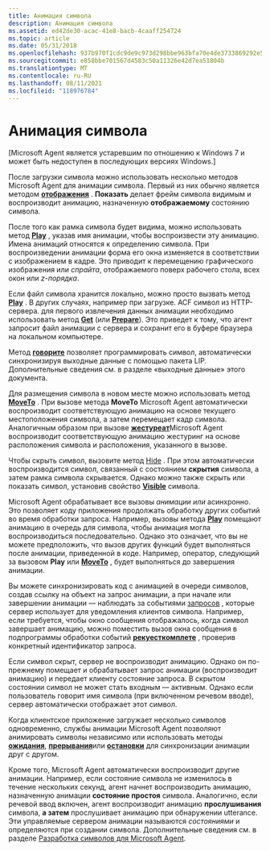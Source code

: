 ```yaml
---
title: Анимация символа
description: Анимация символа
ms.assetid: ed42de30-acac-41e8-bacb-4caaff254724
ms.topic: article
ms.date: 05/31/2018
ms.openlocfilehash: 937b970f1cdc9de9c973d298bbe963bfa70e4de3733869292e54d5d32742c722
ms.sourcegitcommit: e858bbe701567d4583c50a11326e42d7ea51804b
ms.translationtype: MT
ms.contentlocale: ru-RU
ms.lasthandoff: 08/11/2021
ms.locfileid: "118976784"
---
```

# <a name="animating-a-character"></a>Анимация символа

\[Microsoft Agent является устаревшим по отношению к Windows 7 и может быть недоступен в последующих версиях Windows.\]

После загрузки символа можно использовать несколько методов Microsoft Agent для анимации символа. Первый из них обычно является методом [**отображения**](show-method.md) . **Показать** делает фрейм символа видимым и воспроизводит анимацию, назначенную **отображаемому** состоянию символа.

После того как рамка символа будет видима, можно использовать метод [**Play**](play-method.md) , указав имя анимации, чтобы воспроизвести эту анимацию. Имена анимаций относятся к определению символа. При воспроизведении анимации форма его окна изменяется в соответствии с изображением в кадре. Это приводит к перемещению графического изображения или *спрайта*, отображаемого поверх рабочего стола, всех окон или *z-порядка*.

Если файл символа хранится локально, можно просто вызвать метод [**Play**](play-method.md) . В других случаях, например при загрузке. ACF символ из HTTP-сервера. для первого извлечения данных анимации необходимо использовать метод [**Get**](get-method.md) (или [**Prepare**](/windows/desktop/lwef/iagentcharacter--prepare)). Это приведет к тому, что агент запросит файл анимации с сервера и сохранит его в буфере браузера на локальном компьютере.

Метод [**говорите**](speak-method.md) позволяет программировать символ, автоматически синхронизируя выходные данные с помощью пакета LIP. Дополнительные сведения см. в разделе «выходные данные» этого документа.

Для размещения символа в новом месте можно использовать метод [**MoveTo**](moveto-method.md) . При вызове метода **MoveTo** Microsoft Agent автоматически воспроизводит соответствующую анимацию на основе текущего местоположения символа, а затем перемещает кадр символа. Аналогичным образом при вызове [**жестуреат**](gestureat-method.md)Microsoft Agent воспроизводит соответствующую анимацию жестуринг на основе расположения символа и расположения, указанного в вызове.

Чтобы скрыть символ, вызовите метод [Hide](hide-method.md) . При этом автоматически воспроизводится символ, связанный с состоянием **скрытия** символа, а затем рамка символа скрывается. Однако можно также скрыть или показать символ, установив свойство [**Visible**](visible-property.md) символа.

Microsoft Agent обрабатывает все вызовы *анимации или* асинхронно. Это позволяет коду приложения продолжать обработку других событий во время обработки запроса. Например, вызовы метода [**Play**](play-method.md) помещают анимацию в очередь для символа, чтобы анимация могла воспроизводиться последовательно. Однако это означает, что вы не можете предположить, что вызов других функций будет выполняться после анимации, приведенной в коде. Например, оператор, следующий за вызовом **Play** или [**MoveTo**](moveto-method.md) , будет выполняться до завершения анимации.

Вы можете синхронизировать код с анимацией в очереди символов, создав ссылку на объект на запрос анимации, а при начале или завершении анимации — наблюдать за событиями [запросов](the-request-object.md) , которые сервер использует для уведомления клиентов символа. Например, если требуется, чтобы окно сообщения отображалось, когда символ завершает анимацию, можно поместить вызов окна сообщения в подпрограммы обработки событий [**рекуесткомплете**](requestcomplete-event.md) , проверив конкретный идентификатор запроса.

Если символ скрыт, сервер не воспроизводит анимацию. Однако он по-прежнему помещает и обрабатывает запрос анимации (воспроизводит анимацию) и передает клиенту состояние запроса. В скрытом состоянии символ не может стать входным — активным. Однако если пользователь говорит имя символа (при включенном речевом вводе), сервер автоматически отображает этот символ.

Когда клиентское приложение загружает несколько символов одновременно, службы анимации Microsoft Agent позволяют анимировать символы независимо или использовать методы [**ожидания**](wait-method.md), [**прерывания**](interrupt-method.md)или [**остановки**](stop-method.md) для синхронизации анимации друг с другом.

Кроме того, Microsoft Agent автоматически воспроизводит другие анимации. Например, если состояние символа не изменилось в течение нескольких секунд, агент начнет воспроизводить анимацию, назначенную анимации **состояние простоя** символа. Аналогично, если речевой ввод включен, агент воспроизводит анимацию **прослушивания** символа, **а затем** прослушивает анимацию при обнаружении utterance. Эти управляемые сервером анимации называются *состояниями* и определяются при создании символа. Дополнительные сведения см. в разделе [Разработка символов для Microsoft Agent](agent-states.md).

 

 